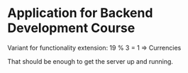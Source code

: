 # Application for Backend Development Course

Variant for functionality extension: 19 % 3 = 1 => Currencies

That should be enough to get the server up and running.
